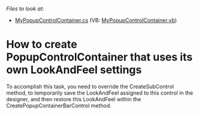 <!-- default file list -->
*Files to look at*:

* [MyPopupControlContainer.cs](./CS/Q205284/MyPopupControlContainer.cs) (VB: [MyPopupControlContainer.vb](./VB/Q205284/MyPopupControlContainer.vb))
<!-- default file list end -->
# How to create PopupControlContainer that uses its own LookAndFeel settings


<p>To accomplish this task, you need to override the CreateSubControl method, to temporarily save the LookAndFeel assigned to this control in the designer, and then restore this LookAndFeel within the CreatePopupContainerBarControl method.</p>

<br/>


